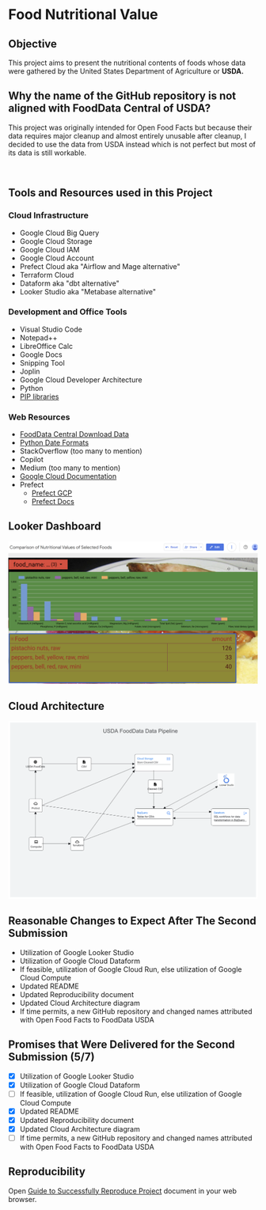 # Food Nutritional Value

## Objective

This project aims to present the nutritional contents of foods whose data were gathered by the United States Department of Agriculture or **USDA.**

## Why the name of the GitHub repository is not aligned with FoodData Central of USDA?

This project was originally intended for Open Food Facts but because their data requires major cleanup and almost entirely unusable after cleanup, I decided to use the data from USDA instead which is not perfect but most of its data is still workable.

&nbsp;

## Tools and Resources used in this Project

### Cloud Infrastructure

- Google Cloud Big Query
- Google Cloud Storage
- Google Cloud IAM
- Google Cloud Account
- Prefect Cloud aka "Airflow and Mage alternative"
- Terraform Cloud
- Dataform aka "dbt alternative"
- Looker Studio aka "Metabase alternative"

### Development and Office Tools

- Visual Studio Code
- Notepad++
- LibreOffice Calc
- Google Docs
- Snipping Tool
- Joplin
- Google Cloud Developer Architecture
- Python
- [PIP libraries](https://github.com/quezon/data-pipeline-OpenFoodFacts/blob/main/libraries.txt "PIP libraries")

### Web Resources

- [FoodData Central Download Data](https://fdc.nal.usda.gov/download-datasets.html "FoodData Central Download Data")
- [Python Date Formats](https://www.w3schools.com/python/python_datetime.asp "Python Date Formats")
- StackOverflow (too many to mention)
- Copilot
- Medium (too many to mention)
- [Google Cloud Documentation](https://cloud.google.com/docs "Google Cloud Documentation")
- Prefect
    - [Prefect GCP](https://prefecthq.github.io/prefect-gcp/ "Prefect GCP")
    - [Prefect Docs](https://docs.prefect.io/latest/ "Prefect Docs ")

## Looker Dashboard

![alt text](https://github.com/quezon/data-pipeline-OpenFoodFacts/blob/main/images/looker-dashboard.png)

## Cloud Architecture

![alt text](https://github.com/quezon/data-pipeline-OpenFoodFacts/blob/main/images/cloud-architecture.png)

## Reasonable Changes to Expect After The Second Submission

- Utilization of Google Looker Studio
- Utilization of Google Cloud Dataform
- If feasible, utilization of Google Cloud Run, else utilization of Google Cloud Compute
- Updated README
- Updated Reproducibility document
- Updated Cloud Architecture diagram
- If time permits, a new GitHub repository and changed names attributed with Open Food Facts to FoodData USDA

## Promises that Were Delivered for the Second Submission (5/7)

- [x] Utilization of Google Looker Studio
- [x] Utilization of Google Cloud Dataform
- [ ] If feasible, utilization of Google Cloud Run, else utilization of Google Cloud Compute
- [x] Updated README
- [x] Updated Reproducibility document
- [x] Updated Cloud Architecture diagram
- [ ] If time permits, a new GitHub repository and changed names attributed with Open Food Facts to FoodData USDA

## Reproducibility

Open [Guide to Successfully Reproduce Project](https://docs.google.com/document/d/1W9M6_tQ87utLdZCVXT_oJueFO1zLi19eh5mTrXwsY-k/edit?usp=sharing "Reproducibility") document in your web browser.